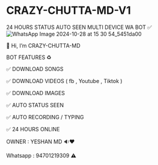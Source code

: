 # CRAZY-CHUTTA-MD-V1
24 HOURS STATUS AUTO SEEN MULTI DEVICE WA BOT ✅
![WhatsApp Image 2024-10-28 at 15 30 54_5451da00](https://github.com/user-attachments/assets/0ea337f7-4c47-4bc8-a863-af86069c7da5)

👋 Hi, I’m CRAZY-CHUTTA-MD


BOT FEATURES ♻

✅ DOWNLOAD SONGS

✅ DOWNLOAD VIDEOS ( fb , Youtube , Tiktok )

✅ DOWNLOAD IMAGES

✅ AUTO STATUS SEEN

✅ AUTO RECORDING / TYPING

✅ 24 HOURS ONLINE


OWNER : YESHAN MD 🔉♥

Whatsapp : 94701219309 ⚠
